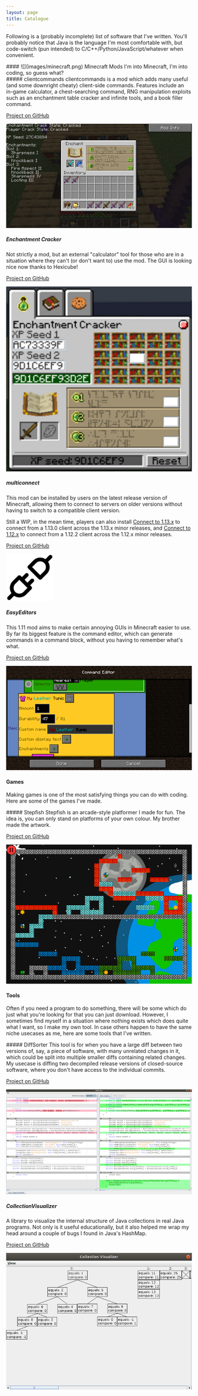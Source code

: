 ```yaml
---
layout: page
title: Catalogue
---
```

Following is a (probably incomplete) list of software that I've written.
You'll probably notice that Java is the language I'm most comfortable with,
but code-switch (pun intended) to C/C++/Python/JavaScript/whatever when
convenient.

<div class="indent" markdown="1">
#### ![](images/minecraft.png) Minecraft Mods
I'm into Minecraft, I'm into coding, so guess what?

<div class="indent" markdown="1">
##### clientcommands
clientcommands is a mod which adds many useful (and some downright cheaty)
client-side commands. Features include an in-game calculator, a chest-searching
command, RNG manipulation exploits such as an enchantment table cracker
and infinite tools, and a book filler command.

[Project on GitHub](https://github.com/Earthcomputer/clientcommands)

![](images/catalogue/clientcommands.png)

##### Enchantment Cracker
Not strictly a mod, but an external "calculator" tool for those who are in
a situation where they can't (or don't want to) use the mod. The GUI is
looking nice now thanks to Hexicube!

[Project on GitHub](https://github.com/Earthcomputer/EnchantmentCracker)

![](images/catalogue/enchantment_cracker.png)

##### multiconnect
This mod can be installed by users on the latest release version of Minecraft,
allowing them to connect to servers on older versions without having to
switch to a compatible client version.

Still a WIP, in the mean time,
players can also install [Connect to 1.13.x](https://github.com/Earthcomputer/connect_to_1_13_x)
to connect from a 1.13.0 client across the 1.13.x minor releases, and
[Connect to 1.12.x](https://github.com/Earthcomputer/Connect-to-1-12-x) to
connect from a 1.12.2 client across the 1.12.x minor releases.

[Project on GitHub](https://github.com/Earthcomputer/multiconnect)

![](images/catalogue/multiconnect.png)

##### EasyEditors
This 1.11 mod aims to make certain annoying GUIs in Minecraft easier to use.
By far its biggest feature is the command editor, which can generate commands
in a command block, without you having to remember what's what.

[Project on GitHub](https://github.com/Earthcomputer/Easy-Editors)

![](images/catalogue/EasyEditors.png)

</div>

#### Games
Making games is one of the most satisfying things you can do with coding.
Here are some of the games I've made.

<div class="indent" markdown="1">
##### Stepfish
Stepfish is an arcade-style platformer I made for fun. The idea
is, you can only stand on platforms of your own colour. My brother made
the artwork.

[Project on GitHub](https://github.com/Earthcomputer/Stepfish)

![](images/catalogue/stepfish.png)

</div>

#### Tools
Often if you need a program to do something, there will be some which do
just what you're looking for that you can just download. However, I sometimes
find myself in a situation where nothing exists which does quite what I want,
so I make my own tool. In case others happen to have the same niche usecases
as me, here are some tools that I've written.

<div class="indent" markdown="1">
##### DiffSorter
This tool is for when you have a large diff between two versions of, say,
a piece of software, with many unrelated changes in it, which could be
split into multiple smaller diffs containing related changes. My usecase
is diffing two decompiled release versions of closed-source software, where
you don't have access to the individual commits.

[Project on GitHub](https://github.com/Earthcomputer/DiffSorter)

![](images/catalogue/diffsorter.png)

##### CollectionVisualizer
A library to visualize the internal structure of Java collections in real
Java programs. Not only is it useful educationally, but it also helped me
wrap my head around a couple of bugs I found in Java's HashMap.

[Project on GitHub](https://github.com/Earthcomputer/CollectionVisualizer)

![](images/catalogue/CollectionVisualizer.png)

</div>

</div>